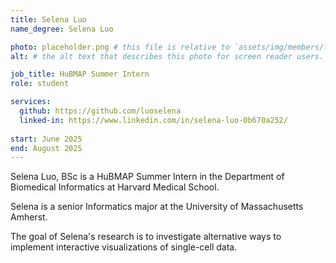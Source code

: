 ```yaml
---
title: Selena Luo
name_degree: Selena Luo

photo: placeholder.png # this file is relative to `assets/img/members/fullsize`
alt: # the alt text that describes this photo for screen reader users. Mandatory if you use a photo.

job_title: HuBMAP Summer Intern
role: student 

services:
  github: https://github.com/luoselena
  linked-in: https://www.linkedin.com/in/selena-luo-0b670a252/
  
start: June 2025
end: August 2025
---
```

Selena Luo, BSc is a HuBMAP Summer Intern in the Department of Biomedical Informatics at Harvard Medical School.

Selena is a senior Informatics major at the University of Massachusetts Amherst. 
 
The goal of Selena's research is to investigate alternative ways to implement interactive visualizations of single-cell data. 
